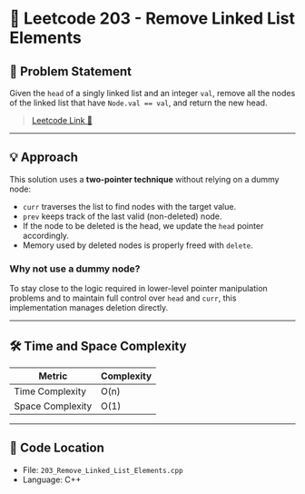 # 🧼 Leetcode 203 - Remove Linked List Elements

## 📝 Problem Statement

Given the `head` of a singly linked list and an integer `val`, remove all the nodes of the linked list that have `Node.val == val`, and return the new head.

> [Leetcode Link 🔗](https://leetcode.com/problems/remove-linked-list-elements/)

---

## 💡 Approach

This solution uses a **two-pointer technique** without relying on a dummy node:

- `curr` traverses the list to find nodes with the target value.
- `prev` keeps track of the last valid (non-deleted) node.
- If the node to be deleted is the head, we update the `head` pointer accordingly.
- Memory used by deleted nodes is properly freed with `delete`.

### Why not use a dummy node?

To stay close to the logic required in lower-level pointer manipulation problems and to maintain full control over `head` and `curr`, this implementation manages deletion directly.

---

## 🛠️ Time and Space Complexity

| Metric            | Complexity |
|-------------------|------------|
| Time Complexity    | O(n)       |
| Space Complexity   | O(1)       |

---

## 📌 Code Location

- File: `203_Remove_Linked_List_Elements.cpp`
- Language: C++
